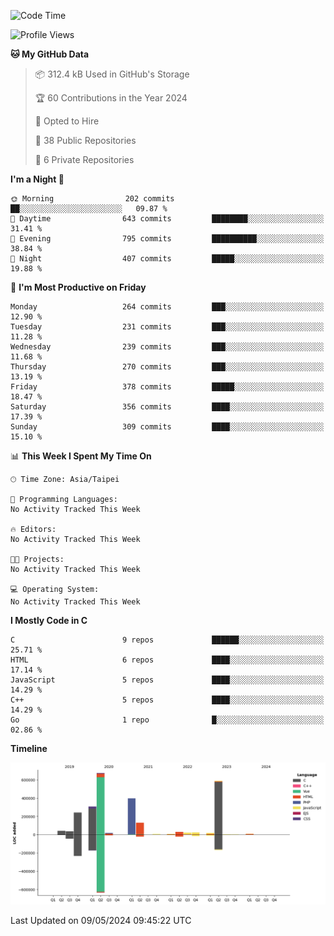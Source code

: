 <!--START_SECTION:waka-->
![Code Time](http://img.shields.io/badge/Code%20Time-0%20secs-blue)

![Profile Views](http://img.shields.io/badge/Profile%20Views-20-blue)

**🐱 My GitHub Data** 

> 📦 312.4 kB Used in GitHub's Storage 
 > 
> 🏆 60 Contributions in the Year 2024
 > 
> 💼 Opted to Hire
 > 
> 📜 38 Public Repositories 
 > 
> 🔑 6 Private Repositories 
 > 
**I'm a Night 🦉** 

```text
🌞 Morning                202 commits         ██░░░░░░░░░░░░░░░░░░░░░░░   09.87 % 
🌆 Daytime                643 commits         ████████░░░░░░░░░░░░░░░░░   31.41 % 
🌃 Evening                795 commits         ██████████░░░░░░░░░░░░░░░   38.84 % 
🌙 Night                  407 commits         █████░░░░░░░░░░░░░░░░░░░░   19.88 % 
```
📅 **I'm Most Productive on Friday** 

```text
Monday                   264 commits         ███░░░░░░░░░░░░░░░░░░░░░░   12.90 % 
Tuesday                  231 commits         ███░░░░░░░░░░░░░░░░░░░░░░   11.28 % 
Wednesday                239 commits         ███░░░░░░░░░░░░░░░░░░░░░░   11.68 % 
Thursday                 270 commits         ███░░░░░░░░░░░░░░░░░░░░░░   13.19 % 
Friday                   378 commits         █████░░░░░░░░░░░░░░░░░░░░   18.47 % 
Saturday                 356 commits         ████░░░░░░░░░░░░░░░░░░░░░   17.39 % 
Sunday                   309 commits         ████░░░░░░░░░░░░░░░░░░░░░   15.10 % 
```


📊 **This Week I Spent My Time On** 

```text
🕑︎ Time Zone: Asia/Taipei

💬 Programming Languages: 
No Activity Tracked This Week

🔥 Editors: 
No Activity Tracked This Week

🐱‍💻 Projects: 
No Activity Tracked This Week

💻 Operating System: 
No Activity Tracked This Week
```

**I Mostly Code in C** 

```text
C                        9 repos             ██████░░░░░░░░░░░░░░░░░░░   25.71 % 
HTML                     6 repos             ████░░░░░░░░░░░░░░░░░░░░░   17.14 % 
JavaScript               5 repos             ████░░░░░░░░░░░░░░░░░░░░░   14.29 % 
C++                      5 repos             ████░░░░░░░░░░░░░░░░░░░░░   14.29 % 
Go                       1 repo              █░░░░░░░░░░░░░░░░░░░░░░░░   02.86 % 
```



**Timeline**

![Lines of Code chart](https://raw.githubusercontent.com/luswdev/luswdev/master/assets/bar_graph.png)


 Last Updated on 09/05/2024 09:45:22 UTC
<!--END_SECTION:waka-->
